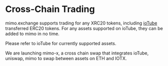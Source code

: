 # Cross-Chain Trading

mimo.exchange supports trading for any XRC20 tokens, including [ioTube](https://tube.iotex.io) transferred ERC20 tokens.  For any assets supported on ioTube, they can be added to mimo in no time. 

Please refer to ioTube for currently supported assets. 

We are launching mimo-x, a cross chain swap that integrates ioTube, uniswap, mimo to swap between assets on ETH and IOTX.



